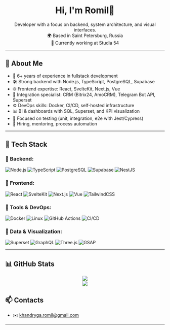 <h1 align="center">Hi, I'm Romil👋</h1>

<p align="center">
    Developer with a focus on backend, system architecture, and visual interfaces.
  <br/>
  🌍 Based in Saint Petersburg, Russia
  <br/>
  💼 Currently working at Studia 54
</p>

---

## 🚀 About Me

- 🧠 6+ years of experience in fullstack development  
- 🛠 Strong backend with Node.js, TypeScript, PostgreSQL, Supabase  
- 🌐 Frontend expertise: React, SvelteKit, Next.js, Vue  
- 🧩 Integration specialist: CRM (Bitrix24, AmoCRM), Telegram Bot API, Superset  
- ⚙️ DevOps skills: Docker, CI/CD, self-hosted infrastructure  
- 📊 BI & dashboards with SQL, Superset, and KPI visualization  
- 🧪 Focused on testing (unit, integration, e2e with Jest/Cypress)  
- 🤝 Hiring, mentoring, process automation  

---

## 🧰 Tech Stack

### 🔹 Backend:
![Node.js](https://img.shields.io/badge/-Node.js-333?style=flat&logo=node.js)
![TypeScript](https://img.shields.io/badge/-TypeScript-333?style=flat&logo=typescript)
![PostgreSQL](https://img.shields.io/badge/-PostgreSQL-333?style=flat&logo=postgresql)
![Supabase](https://img.shields.io/badge/-Supabase-333?style=flat&logo=supabase)
![NestJS](https://img.shields.io/badge/-NestJS-333?style=flat&logo=nestjs)

### 🔹 Frontend:
![React](https://img.shields.io/badge/-React-333?style=flat&logo=react)
![SvelteKit](https://img.shields.io/badge/-SvelteKit-333?style=flat&logo=svelte)
![Next.js](https://img.shields.io/badge/-Next.js-333?style=flat&logo=next.js)
![Vue](https://img.shields.io/badge/-Vue.js-333?style=flat&logo=vue.js)
![TailwindCSS](https://img.shields.io/badge/-TailwindCSS-333?style=flat&logo=tailwind-css)

### 🔹 Tools & DevOps:
![Docker](https://img.shields.io/badge/-Docker-333?style=flat&logo=docker)
![Linux](https://img.shields.io/badge/-Linux-333?style=flat&logo=linux)
![GitHub Actions](https://img.shields.io/badge/-GitHub%20Actions-333?style=flat&logo=github-actions)
![CI/CD](https://img.shields.io/badge/-CI/CD-333?style=flat)

### 🔹 Data & Visualization:
![Superset](https://img.shields.io/badge/-Apache%20Superset-333?style=flat&logo=apache)
![GraphQL](https://img.shields.io/badge/-GraphQL-333?style=flat&logo=graphql)
![Three.js](https://img.shields.io/badge/-Three.js-333?style=flat&logo=three.js)
![GSAP](https://img.shields.io/badge/-GSAP-333?style=flat&logo=greensock)

---

## 📊 GitHub Stats

<div align="center">
  <img src="https://github-readme-stats.vercel.app/api/top-langs/?username=raamar&layout=compact&theme=default" />  <br/>
  <img src="https://github-readme-stats.vercel.app/api?username=raamar&show_icons=true&theme=default" />

</div>

## 📫 Contacts

- ✉️ khandryga.romil@gmail.com

---

